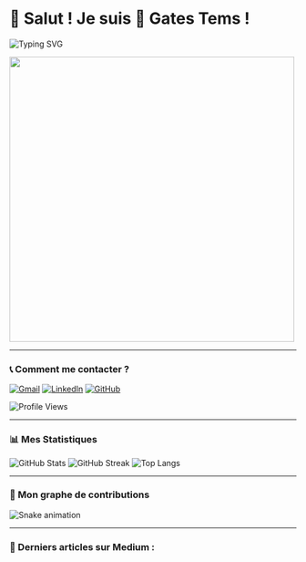 # 👋 Salut ! Je suis 🐘 Gates Tems !

![Typing SVG](https://readme-typing-svg.demolab.com?font=Fira+Code&size=20&pause=1000&color=F7A41C&center=true&vCenter=true&width=500&lines=🚀+Bienvenue+sur+mon+GitHub+!;🌍+Développeur+Full+Stack+et+SysAdmin;💡+Passionné+de+Tech+%26+Cybersécurité)

<img src="https://media.giphy.com/media/26tn33aiTi1jkl6H6/giphy.gif" width="500" align="center"/>

---

### 📞 Comment me contacter ?
[![Gmail](https://img.shields.io/badge/-Gmail-red?style=flat&logo=gmail&logoColor=white)](mailto:temgouguethe@gmail.com)
[![LinkedIn](https://img.shields.io/badge/-LinkedIn-blue?style=flat&logo=linkedin&logoColor=white)](https://www.linkedin.com/in/emmanuelle-guethe-fobanke-temgoua-8346252b1)
[![GitHub](https://img.shields.io/badge/-GitHub-black?style=flat&logo=github&logoColor=white)](https://github.com/TEMGOUAemmauelle)

![Profile Views](https://komarev.com/ghpvc/?username=TEMGOUAemmauelle&color=brightgreen)

---

### 📊 Mes Statistiques
![GitHub Stats](https://github-readme-stats.vercel.app/api?username=TEMGOUAemmauelle&show_icons=true&theme=tokyonight)
![GitHub Streak](https://github-readme-streak-stats.herokuapp.com/?user=TEMGOUAemmauelle&theme=tokyonight)
![Top Langs](https://github-readme-stats.vercel.app/api/top-langs/?username=TEMGOUAemmauelle&layout=compact&theme=tokyonight)

---

### 🐍 Mon graphe de contributions 
![Snake animation](https://github.com/TEMGOUAemmauelle/TEMGOUAemmauelle/blob/output/github-contribution-grid-snake.svg)

---

### 📝 Derniers articles sur Medium :
<!-- BLOG-POST-LIST:START -->
<!-- BLOG-POST-LIST:END -->

